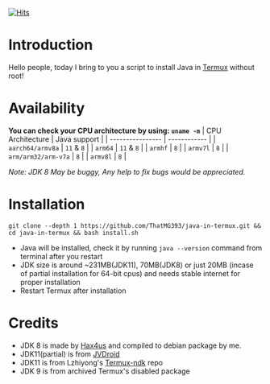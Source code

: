 [![Hits](https://hits.seeyoufarm.com/api/count/incr/badge.svg?url=https%3A%2F%2Fgithub.com%2FThatMG393%2Fjava-in-termux&count_bg=%233DACC8&title_bg=%23555555&icon=github.svg&icon_color=%23F0F0F0&title=Visits&edge_flat=true)](https://hits.seeyoufarm.com)

# Introduction
Hello people, today I bring to you a script to install Java in [Termux](https://termux.com) without root!

# Availability
**You can check your CPU architecture by using: `uname -m`**
| CPU Architecture | Java support |
| ---------------- | ------------ |
| `aarch64/armv8a` | `11` & `8` |
| `arm64` | `11` & `8` |
| `armhf` | `8` |
| `armv7l` | `8` |
| `arm/arm32/arm-v7a` | `8` |
| `armv8l` | `8` |

_Note: JDK 8 May be buggy, Any help to fix bugs would be appreciated._

# Installation
```
git clone --depth 1 https://github.com/ThatMG393/java-in-termux.git && cd java-in-termux && bash install.sh
```
- Java will be installed, check it by running `java --version` command from terminal after you restart
- JDK size is around ~231MB(JDK11), 70MB(JDK8) or just 20MB (incase of partial installation for 64-bit cpus) and needs stable internet for proper installation
- Restart Termux after installation

# Credits
- JDK 8 is made by [Hax4us](https://github.com/Hax4us/java) and compiled to debian package by me.
- JDK11(partial) is from [JVDroid](https://play.google.com/store/apps/details?id=ru.iiec.jvdroid)
- JDK11 is from Lzhiyong's [Termux-ndk](https://github.com/Lzhiyong/termux-ndk/tree/master/openjdk-build) repo
- JDK 9 is from archived Termux's disabled package
